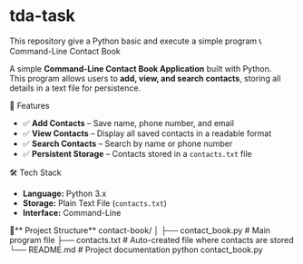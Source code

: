 # tda-task
This repository give a Python basic and execute a simple program
 📞 Command-Line Contact Book

A simple **Command-Line Contact Book Application** built with Python.  
This program allows users to **add, view, and search contacts**, storing all details in a text file for persistence.

 🚀 Features
- ✅ **Add Contacts** – Save name, phone number, and email
- ✅ **View Contacts** – Display all saved contacts in a readable format
- ✅ **Search Contacts** – Search by name or phone number
- ✅ **Persistent Storage** – Contacts stored in a `contacts.txt` file

 🛠 Tech Stack
- **Language:** Python 3.x
- **Storage:** Plain Text File (`contacts.txt`)
- **Interface:** Command-Line

 📂** Project Structure**
 contact-book/
│
├── contact_book.py # Main program file
├── contacts.txt # Auto-created file where contacts are stored
└── README.md # Project documentation
python contact_book.py


 

